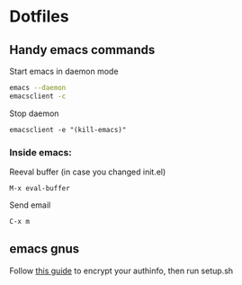 # Dotfiles

## Handy emacs commands

Start emacs in daemon mode

```sh
emacs --daemon
emacsclient -c
```

Stop daemon

```
emacsclient -e "(kill-emacs)"
```

### Inside emacs: 

Reeval buffer (in case you changed init.el)

```
M-x eval-buffer
```

Send email 

```
C-x m
```

## emacs gnus

Follow [this guide](https://www.emacswiki.org/emacs/GnusAuthinfo) to encrypt your authinfo, then run setup.sh
